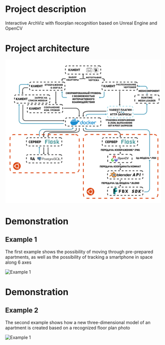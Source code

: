 # Project description
Interactive ArchViz with floorplan recognition based on Unreal Engine and OpenCV
# Project architecture
<img src="Arch.png" width="500" />

# Demonstration
## Example 1
The first example shows the possibility of moving through pre-prepared apartments, as well as the possibility of tracking a smartphone in space along 6 axes

![Example 1](https://github.com/unrlight/InteractiveArchVizWithFloorplanRecognition/blob/main/Video1.gif)

# Demonstration
## Example 2
The second example shows how a new three-dimensional model of an apartment is created based on a recognized floor plan photo

![Example 1](https://github.com/unrlight/InteractiveArchVizWithFloorplanRecognition/blob/main/Video2.gif)
